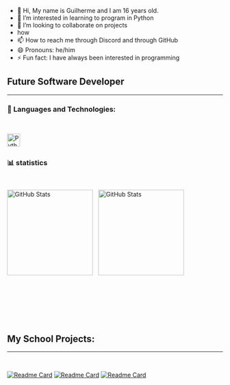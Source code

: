 - 👋 Hi, My name is Guilherme and I am 16 years old.
- 👀 I’m interested in learning to program in Python
- 💞️ I’m looking to collaborate on projects
- how
- 📫 How to reach me through Discord and through GitHub
- 😄 Pronouns: he/him
- ⚡ Fun fact: I have always been interested in programming

## **Future Software Developer**
---
### 🤖 Languages and Technologies:

<br/>

<img 
    align="left" 
    alt="Python" 
    title="Python"
    width="30px" 
    style="padding-right: 10px;" 
    src="https://cdn.jsdelivr.net/gh/devicons/devicon@latest/icons/python/python-original.svg" 
/>

<br/>
<br/>

### 📊 statistics
<br/> 
<p>
  <img 
    align="left" 
    alt="GitHub Stats" 
    height="200" 
    style="padding-right: 10px;" 
    src="https://github-readme-stats.vercel.app/api?username=Guilherme32&show_icons=true&theme=tokyonight&include_all_commits=true&locale=pt-br" 
  />

<img 
      align="left" 
      alt="GitHub Stats" 
      height="200" 
      src="https://github-readme-stats.vercel.app/api/top-langs/?username=Airon32&theme=tokyonight&layout=compact&custom_title=Tecnologias&langs_count=9" 
  />
<br/>
<br/>
<br/>
<br/> 
<br/>
<br/>
<br/>
<br/>
<br/>
<br/> 
<br/>
<br/>
<br/>
<br/>
<br/>
<br/> 
<br/>
<br/>

## **My School Projects:**
---

<br/>

[![Readme Card](https://github-readme-stats.vercel.app/api/pin/?username=Airon32&repo=simple-dictionary&theme=midnight-purple)](https://github.com/Airon32/simple-dictionary)
[![Readme Card](https://github-readme-stats.vercel.app/api/pin/?username=Airon32&repo=dia-das-maes&theme=midnight-purple)](https://github.com/Airon32/dia-das-maes)
[![Readme Card](https://github-readme-stats.vercel.app/api/pin/?username=Airon32&repo=complex-calculator&theme=midnight-purple)](https://github.com/Airon32/complex-calculator)
